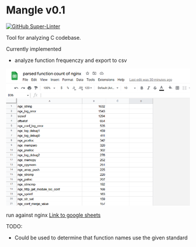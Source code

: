 # Mangle v0.1
[![GitHub Super-Linter](https://github.com/oasdflkjo/mangle/workflows/Lint%20Code%20Base/badge.svg)](https://github.com/marketplace/actions/super-linter)

Tool for analyzing C codebase.

Currently implemented
- analyze function frequenczy and export to csv

<!---image --->
![image](screenshot.png)

run against nginx [Link to google sheets](https://docs.google.com/spreadsheets/d/1diopAW_2KzM7L-IUzC0j4iph3aUpERU_IODNkk5xfR0/edit?usp=sharing)

TODO:
- Could be used to determine that function names use the given standard

